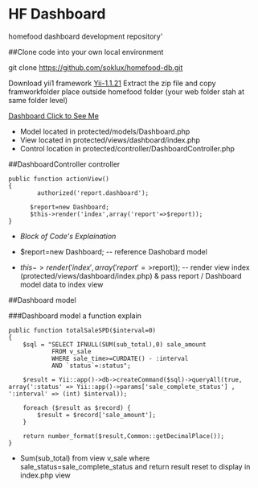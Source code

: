 # HF Dashboard
homefood dashboard development repository'

##Clone code into your own local environment

git clone https://github.com/soklux/homefood-db.git

Download yii1 framework [Yii-1.1.21](https://github.com/yiisoft/yii/releases/download/1.1.21/yii-1.1.21.733ac5.zip)
Extract the zip file and copy framworkfolder place outside homefood folder (your web folder stah at same folder level)

[Dashboard Click to See Me](https://drive.google.com/file/d/1CJJIr3jFr08udAC40NWvzNR3bMvBRd3k/view?usp=sharing)

* Model located in protected/models/Dashboard.php
* View located in protected/views/dashboard/index.php
* Control location in protected/controller/DashboardController.php

##DashboardController controller

```
public function actionView()
{        
	    authorized('report.dashboard');
      
      $report=new Dashboard;
      $this->render('index',array('report'=>$report));
}
```

* *Block of Code's Explaination*
* $report=new Dashboard; -- reference Dashobard model

* $this->render('index',array('report'=>$report)); -- render view index (protected/views/dashboard/index.php) & pass report / Dashboard model data to index view

##Dashboard model

###Dashboard model a function explain

```
public function totalSaleSPD($interval=0)
{
    $sql = "SELECT IFNULL(SUM(sub_total),0) sale_amount
            FROM v_sale
            WHERE sale_time>=CURDATE() - :interval
            AND `status`=:status";

    $result = Yii::app()->db->createCommand($sql)->queryAll(true, array(':status' => Yii::app()->params['sale_complete_status'] ,  ':interval' => (int) $interval));

    foreach ($result as $record) {
        $result = $record['sale_amount'];
    }

    return number_format($result,Common::getDecimalPlace());
}
```

* Sum(sub_total) from view v_sale where sale_status=sale_complete_status and return result reset to display in index.php view
